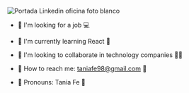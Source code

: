 
![Portada Linkedin oficina foto blanco](https://user-images.githubusercontent.com/116085996/229599675-9c6345a7-7125-427c-83f6-3ddf905f21f6.png)


<!-- **Taniagf31/Taniagf31** is a ✨ _special_ ✨ repository because its `README.md` (this file) appears on your GitHub profile. -->

- 💖 I'm looking for a job 💻

- 💖 I'm currently learning React 📝

- 💖 I'm looking to collaborate in technology companies 👩‍💼

- 💖 How to reach me: taniafe98@gmail.com 📧

- 💖 Pronouns: Tania Fe 🌸

